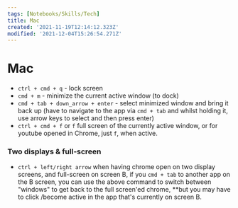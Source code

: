 ```yaml
---
tags: [Notebooks/Skills/Tech]
title: Mac
created: '2021-11-19T12:14:12.323Z'
modified: '2021-12-04T15:26:54.271Z'
---
```


# Mac

- `ctrl + cmd + q` - lock screen
- `cmd + m` - minimize the current active window (to dock)
- `cmd + tab + down_arrow + enter` - select minimized window and bring it back up (have to navigate to the app via `cmd + tab` and whilst holding it, use arrow keys to select and then press enter)
- `ctrl + cmd + f` or `f`
full screen of the currently active window, or for youtube opened in Chrome, just `f`, when active.

### Two displays & full-screen
- `ctrl + left/right arrow` 
when having chrome open on two display screens, and full-screen on screen B, if you `cmd + tab` to another app on the B screen, you can use the above command to switch between "windows" to get back to the full screen'ed chrome, **but you may have to click /become active in the app that's currently on screen B.
